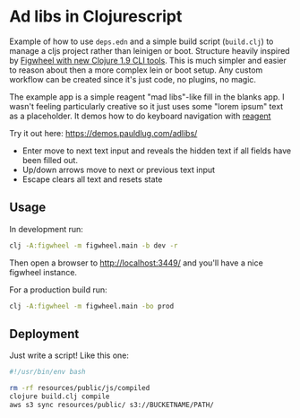 # Ad libs in Clojurescript

Example of how to use `deps.edn` and a simple build script (`build.clj`) to 
manage a cljs project rather than leinigen or boot. Structure heavily inspired
by [Figwheel with new Clojure 1.9 CLI tools](http://www.functionalbytes.nl/clojure/nodejs/figwheel/repl/clojurescript/cli/2017/12/20/tools-deps-figwheel.html). This is much simpler and easier to reason
about then a more complex lein or boot setup. Any custom workflow can be
created since it's just code, no plugins, no magic.

The example app is a simple reagent "mad libs"-like fill in the blanks app. I
wasn't feeling particularly creative so it just uses some "lorem ipsum" text
as a placeholder. It demos how to do keyboard navigation with
[reagent](http://reagent-project.github.io/)

Try it out here: <https://demos.pauldlug.com/adlibs/>

* Enter move to next text input and reveals the hidden text if all fields have
  been filled out.
* Up/down arrows move to next or previous text input
* Escape clears all text and resets state


## Usage

In development run:

```bash
clj -A:figwheel -m figwheel.main -b dev -r
```

Then open a browser to <http://localhost:3449/> and you'll have a nice figwheel
instance.

For a production build run:

```bash
clj -A:figwheel -m figwheel.main -bo prod
```

## Deployment

Just write a script! Like this one:

```bash
#!/usr/bin/env bash

rm -rf resources/public/js/compiled
clojure build.clj compile
aws s3 sync resources/public/ s3://BUCKETNAME/PATH/
```
